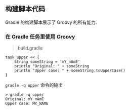 ## 构建脚本代码

Gradle 的构建脚本展示了 Groovy 的所有能力.

### 在 Gradle 任务里使用 Groovy

> build.gradle

```
task upper << {
    String someString = 'mY_nAmE'
    println "Original: " + someString
    println "Upper case: " + someString.toUpperCase()
}

```

`gradle -q upper` 命令的输出

```
> gradle -q upper
Original: mY_nAmE
Upper case: MY_NAME

```
